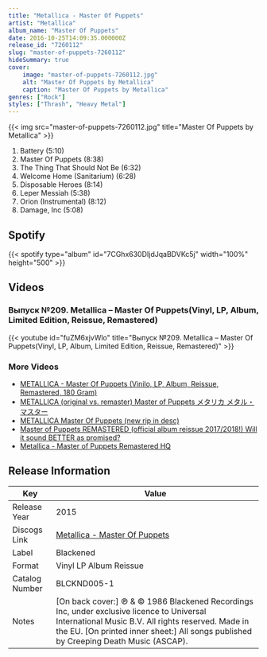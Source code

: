 ```yaml
---
title: "Metallica - Master Of Puppets"
artist: "Metallica"
album_name: "Master Of Puppets"
date: 2016-10-25T14:09:35.000000Z
release_id: "7260112"
slug: "master-of-puppets-7260112"
hideSummary: true
cover:
    image: "master-of-puppets-7260112.jpg"
    alt: "Master Of Puppets by Metallica"
    caption: "Master Of Puppets by Metallica"
genres: ["Rock"]
styles: ["Thrash", "Heavy Metal"]
---
```


{{< img src="master-of-puppets-7260112.jpg" title="Master Of Puppets by Metallica" >}}

<!-- section break -->

1. Battery (5:10)
2. Master Of Puppets (8:38)
3. The Thing That Should Not Be (6:32)
4. Welcome Home (Sanitarium) (6:28)
5. Disposable Heroes (8:14)
6. Leper Messiah (5:38)
7. Orion (Instrumental) (8:12)
8. Damage, Inc (5:08)

<!-- section break -->


## Spotify
{{< spotify type="album" id="7CGhx630DIjdJqaBDVKc5j" width="100%" height="500" >}}



## Videos
### Выпуск №209. Metallica – Master Of Puppets(Vinyl, LP, Album, Limited Edition, Reissue, Remastered)
{{< youtube id="fuZM6xjvWlo" title="Выпуск №209. Metallica – Master Of Puppets(Vinyl, LP, Album, Limited Edition, Reissue, Remastered)" >}}<br>

### More Videos

- [METALLICA - Master Of Puppets (Vinilo, LP, Album, Reissue, Remastered, 180 Gram)](https://www.youtube.com/watch?v=QPmVvAGPoIo)
- [METALLICA (original vs. remaster) Master of Puppets メタリカ メタル・マスター](https://www.youtube.com/watch?v=2ZkgvRbcAiw)
- [METALLICA Master Of Puppets (new rip in desc)](https://www.youtube.com/watch?v=zslV7ZSJH6M)
- [Master of Puppets REMASTERED (official album reissue 2017/2018!) Will it sound BETTER as promised?](https://www.youtube.com/watch?v=k7pXAv3cL9A)
- [Metallica - Master of Puppets Remastered HQ](https://www.youtube.com/watch?v=QAOBbPnI5-g)


## Release Information
|  Key           | Value                                                |
| ---------------| ---------------------------------------------------- |
| Release Year   | 2015                                   |
| Discogs Link   | [Metallica - Master Of Puppets](https://www.discogs.com/release/7260112-Metallica-Master-Of-Puppets) |
| Label          | Blackened |
| Format         | Vinyl LP Album Reissue |
| Catalog Number | BLCKND005-1 |
| Notes | [On back cover:] ℗ & © 1986 Blackened Recordings Inc, under exclusive licence to Universal International Music B.V. All rights reserved. Made in the EU.  [On printed inner sheet:] All songs published by Creeping Death Music (ASCAP). |